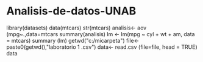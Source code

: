 # Analisis-de-datos-UNAB
library(datasets)
data(mtcars)
str(mtcars)
analisis<- aov (mpg~.,data=mtcars
summary(analisis)
lm <- lm(mpg ~ cyl + wt + am, data = mtcars)
summary (lm)
getwd("c:/micarpeta")
file<- paste0(getwd(),"laboratorio 1 .csv")
data<- read.csv (file=file, head = TRUE)
data